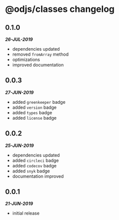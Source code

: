 # @odjs/classes changelog

## 0.1.0

***26-JUL-2019***

* dependencies updated
* removed `fromArray` method
* optimizations
* improved documentation

## 0.0.3

***27-JUN-2019***

* added `greenkeeper` badge
* added `version` badge
* added `types` badge
* added `license` badge

## 0.0.2

***25-JUN-2019***

* dependencies updated
* added `circleci` badge
* added `codecov` badge
* added `snyk` badge
* documentation improved

## 0.0.1

***21-JUN-2019***

* initial release
